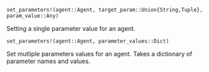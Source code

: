 ```
set_parameters!(agent::Agent, target_param::Union{String,Tuple}, param_value::Any)
```

Setting a single parameter value for an agent.

```
set_parameters!(agent::Agent, parameter_values::Dict)
```

Set mutliple parameters values for an agent. Takes a dictionary of parameter names and values.
